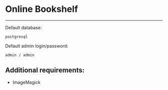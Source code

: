 Online Bookshelf
=========
---------
Default database:

```
postgresql
```

Default admin login/password:

```
admin / admin
```

Additional requirements:
----

* ImageMagick
